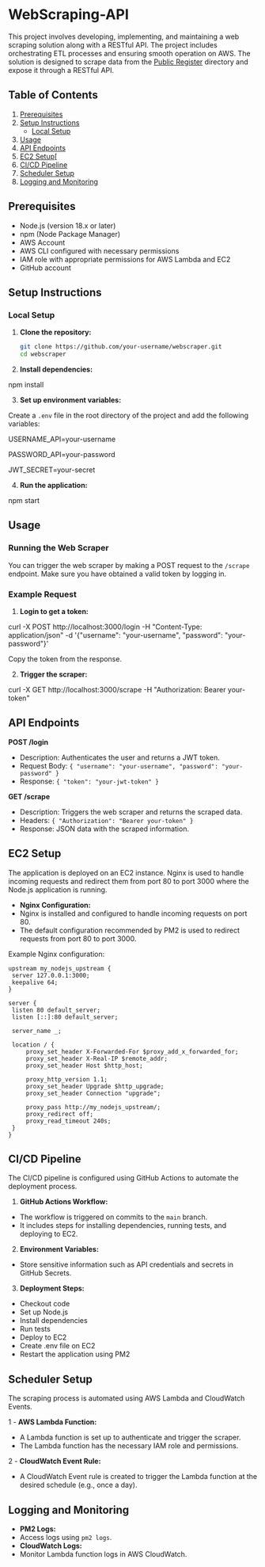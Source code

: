 # WebScraping-API

This project involves developing, implementing, and maintaining a web scraping solution along with a RESTful API. The project includes orchestrating ETL processes and ensuring smooth operation on AWS. The solution is designed to scrape data from the [Public Register](https://members.collegeofopticians.ca/Public-Register) directory and expose it through a RESTful API.

## Table of Contents

1. [Prerequisites](#prerequisites)
2. [Setup Instructions](#setup-instructions)
   - [Local Setup](#local-setup)
3. [Usage](#usage)
4. [API Endpoints](#api-endpoints)
5. [EC2 Setup](#ec2-setup)[
6. [CI/CD Pipeline](#cicd-pipeline)
7. [Scheduler Setup](#scheduler-setup)
8. [Logging and Monitoring](#logging-and-monitoring)

## Prerequisites

- Node.js (version 18.x or later)
- npm (Node Package Manager)
- AWS Account
- AWS CLI configured with necessary permissions
- IAM role with appropriate permissions for AWS Lambda and EC2
- GitHub account

## Setup Instructions

### Local Setup

1. **Clone the repository:**

   ```sh
   git clone https://github.com/your-username/webscraper.git
   cd webscraper

2. **Install dependencies:**

npm install


3. **Set up environment variables:**

Create a `.env` file in the root directory of the project and add the following variables:

USERNAME_API=your-username

PASSWORD_API=your-password

JWT_SECRET=your-secret

4. **Run the application:**

npm start

## Usage

### Running the Web Scraper

You can trigger the web scraper by making a POST request to the `/scrape` endpoint. Make sure you have obtained a valid token by logging in.

### Example Request

1. **Login to get a token:**

curl -X POST http://localhost:3000/login -H "Content-Type: application/json" -d '{"username": "your-username", "password": "your-password"}'

Copy the token from the response.

2. **Trigger the scraper:**

curl -X GET http://localhost:3000/scrape -H "Authorization: Bearer your-token"

## API Endpoints

**POST /login**
- Description: Authenticates the user and returns a JWT token.
- Request Body: `{ "username": "your-username", "password": "your-password" }`
- Response: `{ "token": "your-jwt-token" }`

**GET /scrape**
- Description: Triggers the web scraper and returns the scraped data.
- Headers: `{ "Authorization": "Bearer your-token" }`
- Response: JSON data with the scraped information.

## EC2 Setup

The application is deployed on an EC2 instance. Nginx is used to handle incoming requests and redirect them from port 80 to port 3000 where the Node.js application is running.

- **Nginx Configuration:**
- Nginx is installed and configured to handle incoming requests on port 80.
- The default configuration recommended by PM2 is used to redirect requests from port 80 to port 3000.

Example Nginx configuration:
```nginx
upstream my_nodejs_upstream {
 server 127.0.0.1:3000;
 keepalive 64;
}

server {
 listen 80 default_server;
 listen [::]:80 default_server;

 server_name _;

 location / {
     proxy_set_header X-Forwarded-For $proxy_add_x_forwarded_for;
     proxy_set_header X-Real-IP $remote_addr;
     proxy_set_header Host $http_host;

     proxy_http_version 1.1;
     proxy_set_header Upgrade $http_upgrade;
     proxy_set_header Connection "upgrade";

     proxy_pass http://my_nodejs_upstream/;
     proxy_redirect off;
     proxy_read_timeout 240s;
 }
}
```
## CI/CD Pipeline

The CI/CD pipeline is configured using GitHub Actions to automate the deployment process.

1. **GitHub Actions Workflow:**
- The workflow is triggered on commits to the `main` branch.
- It includes steps for installing dependencies, running tests, and deploying to EC2.

2. **Environment Variables:**
- Store sensitive information such as API credentials and secrets in GitHub Secrets.

3. **Deployment Steps:**
- Checkout code
- Set up Node.js
- Install dependencies
- Run tests
- Deploy to EC2
- Create .env file on EC2
- Restart the application using PM2


## Scheduler Setup

The scraping process is automated using AWS Lambda and CloudWatch Events.


1 - **AWS Lambda Function:**
- A Lambda function is set up to authenticate and trigger the scraper.
- The Lambda function has the necessary IAM role and permissions.

2 - **CloudWatch Event Rule:**
- A CloudWatch Event rule is created to trigger the Lambda function at the desired schedule (e.g., once a day).


## Logging and Monitoring

- **PM2 Logs:**
- Access logs using `pm2 logs`.
- **CloudWatch Logs:**
- Monitor Lambda function logs in AWS CloudWatch.

